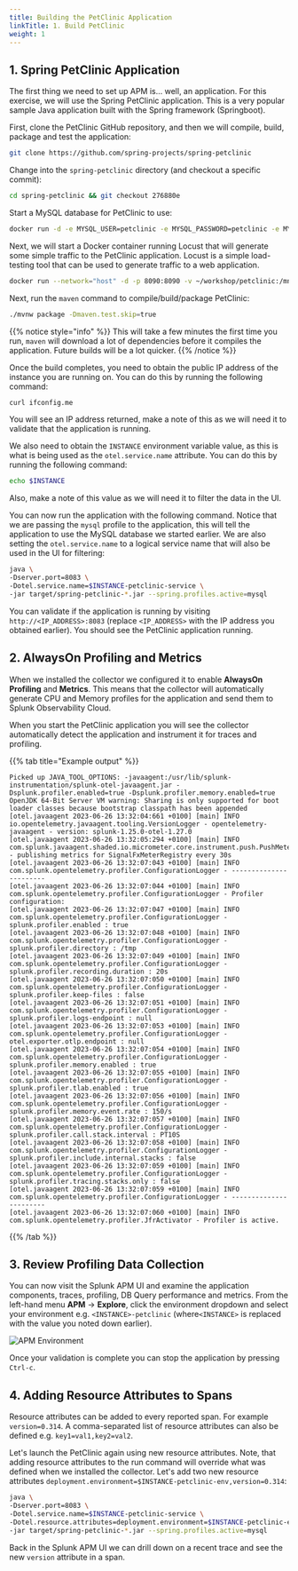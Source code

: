 ```yaml
---
title: Building the PetClinic Application
linkTitle: 1. Build PetClinic
weight: 1
---
```


## 1. Spring PetClinic Application

The first thing we need to set up APM is... well, an application. For this exercise, we will use the Spring PetClinic application. This is a very popular sample Java application built with the Spring framework (Springboot).

First, clone the PetClinic GitHub repository, and then we will compile, build, package and test the application:

```bash
git clone https://github.com/spring-projects/spring-petclinic
```

Change into the `spring-petclinic` directory (and checkout a specific commit):

```bash
cd spring-petclinic && git checkout 276880e
```

Start a MySQL database for PetClinic to use:

```bash
docker run -d -e MYSQL_USER=petclinic -e MYSQL_PASSWORD=petclinic -e MYSQL_ROOT_PASSWORD=root -e MYSQL_DATABASE=petclinic -p 3306:3306 docker.io/biarms/mysql:5.7
```

Next, we will start a Docker container running Locust that will generate some simple traffic to the PetClinic application. Locust is a simple load-testing tool that can be used to generate traffic to a web application.

```bash
docker run --network="host" -d -p 8090:8090 -v ~/workshop/petclinic:/mnt/locust docker.io/locustio/locust -f /mnt/locust/locustfile.py --headless -u 1 -r 1 -H http://127.0.0.1:8083
```

Next, run the `maven` command to compile/build/package PetClinic:

```bash
./mvnw package -Dmaven.test.skip=true
```

{{% notice style="info" %}}
This will take a few minutes the first time you run, `maven` will download a lot of dependencies before it compiles the application. Future builds will be a lot quicker.
{{% /notice %}}

Once the build completes, you need to obtain the public IP address of the instance you are running on. You can do this by running the following command:

```bash
curl ifconfig.me
```

You will see an IP address returned, make a note of this as we will need it to validate that the application is running.

We also need to obtain the `INSTANCE` environment variable value, as this is what is being used as the `otel.service.name` attribute. You can do this by running the following command:

```bash
echo $INSTANCE
```

Also, make a note of this value as we will need it to filter the data in the UI.

You can now run the application with the following command. Notice that we are passing the `mysql` profile to the application, this will tell the application to use the MySQL database we started earlier. We are also setting the `otel.service.name` to a logical service name that will also be used in the UI for filtering:

```bash
java \
-Dserver.port=8083 \
-Dotel.service.name=$INSTANCE-petclinic-service \
-jar target/spring-petclinic-*.jar --spring.profiles.active=mysql
```

You can validate if the application is running by visiting `http://<IP_ADDRESS>:8083` (replace `<IP_ADDRESS>` with the IP address you obtained earlier). You should see the PetClinic application running.

## 2. AlwaysOn Profiling and Metrics

When we installed the collector we configured it to enable **AlwaysOn Profiling** and **Metrics**. This means that the collector will automatically generate CPU and Memory profiles for the application and send them to Splunk Observability Cloud.

When you start the PetClinic application you will see the collector automatically detect the application and instrument it for traces and profiling.

{{% tab title="Example output" %}}

``` text {wrap="false"}
Picked up JAVA_TOOL_OPTIONS: -javaagent:/usr/lib/splunk-instrumentation/splunk-otel-javaagent.jar -Dsplunk.profiler.enabled=true -Dsplunk.profiler.memory.enabled=true
OpenJDK 64-Bit Server VM warning: Sharing is only supported for boot loader classes because bootstrap classpath has been appended
[otel.javaagent 2023-06-26 13:32:04:661 +0100] [main] INFO io.opentelemetry.javaagent.tooling.VersionLogger - opentelemetry-javaagent - version: splunk-1.25.0-otel-1.27.0
[otel.javaagent 2023-06-26 13:32:05:294 +0100] [main] INFO com.splunk.javaagent.shaded.io.micrometer.core.instrument.push.PushMeterRegistry - publishing metrics for SignalFxMeterRegistry every 30s
[otel.javaagent 2023-06-26 13:32:07:043 +0100] [main] INFO com.splunk.opentelemetry.profiler.ConfigurationLogger - -----------------------
[otel.javaagent 2023-06-26 13:32:07:044 +0100] [main] INFO com.splunk.opentelemetry.profiler.ConfigurationLogger - Profiler configuration:
[otel.javaagent 2023-06-26 13:32:07:047 +0100] [main] INFO com.splunk.opentelemetry.profiler.ConfigurationLogger -                  splunk.profiler.enabled : true
[otel.javaagent 2023-06-26 13:32:07:048 +0100] [main] INFO com.splunk.opentelemetry.profiler.ConfigurationLogger -                splunk.profiler.directory : /tmp
[otel.javaagent 2023-06-26 13:32:07:049 +0100] [main] INFO com.splunk.opentelemetry.profiler.ConfigurationLogger -       splunk.profiler.recording.duration : 20s
[otel.javaagent 2023-06-26 13:32:07:050 +0100] [main] INFO com.splunk.opentelemetry.profiler.ConfigurationLogger -               splunk.profiler.keep-files : false
[otel.javaagent 2023-06-26 13:32:07:051 +0100] [main] INFO com.splunk.opentelemetry.profiler.ConfigurationLogger -            splunk.profiler.logs-endpoint : null
[otel.javaagent 2023-06-26 13:32:07:053 +0100] [main] INFO com.splunk.opentelemetry.profiler.ConfigurationLogger -              otel.exporter.otlp.endpoint : null
[otel.javaagent 2023-06-26 13:32:07:054 +0100] [main] INFO com.splunk.opentelemetry.profiler.ConfigurationLogger -           splunk.profiler.memory.enabled : true
[otel.javaagent 2023-06-26 13:32:07:055 +0100] [main] INFO com.splunk.opentelemetry.profiler.ConfigurationLogger -             splunk.profiler.tlab.enabled : true
[otel.javaagent 2023-06-26 13:32:07:056 +0100] [main] INFO com.splunk.opentelemetry.profiler.ConfigurationLogger -        splunk.profiler.memory.event.rate : 150/s
[otel.javaagent 2023-06-26 13:32:07:057 +0100] [main] INFO com.splunk.opentelemetry.profiler.ConfigurationLogger -      splunk.profiler.call.stack.interval : PT10S
[otel.javaagent 2023-06-26 13:32:07:058 +0100] [main] INFO com.splunk.opentelemetry.profiler.ConfigurationLogger -  splunk.profiler.include.internal.stacks : false
[otel.javaagent 2023-06-26 13:32:07:059 +0100] [main] INFO com.splunk.opentelemetry.profiler.ConfigurationLogger -      splunk.profiler.tracing.stacks.only : false
[otel.javaagent 2023-06-26 13:32:07:059 +0100] [main] INFO com.splunk.opentelemetry.profiler.ConfigurationLogger - -----------------------
[otel.javaagent 2023-06-26 13:32:07:060 +0100] [main] INFO com.splunk.opentelemetry.profiler.JfrActivator - Profiler is active.
```

{{% /tab %}}

## 3. Review Profiling Data Collection

You can now visit the Splunk APM UI and examine the application components, traces, profiling, DB Query performance and metrics. From the left-hand menu **APM** → **Explore**, click the environment dropdown and select your environment e.g. `<INSTANCE>-petclinic` (where`<INSTANCE>` is replaced with the value you noted down earlier).

![APM Environment](../images/apm-environment.png)

Once your validation is complete you can stop the application by pressing `Ctrl-c`.

## 4. Adding Resource Attributes to Spans

Resource attributes can be added to every reported span. For example `version=0.314`. A comma-separated list of resource attributes can also be defined e.g. `key1=val1,key2=val2`.

Let's launch the PetClinic again using new resource attributes. Note, that adding resource attributes to the run command will override what was defined when we installed the collector. Let's add two new resource attributes `deployment.environment=$INSTANCE-petclinic-env,version=0.314`:

```bash
java \
-Dserver.port=8083 \
-Dotel.service.name=$INSTANCE-petclinic-service \
-Dotel.resource.attributes=deployment.environment=$INSTANCE-petclinic-env,version=0.314 \
-jar target/spring-petclinic-*.jar --spring.profiles.active=mysql
```

Back in the Splunk APM UI we can drill down on a recent trace and see the new `version` attribute in a span.
